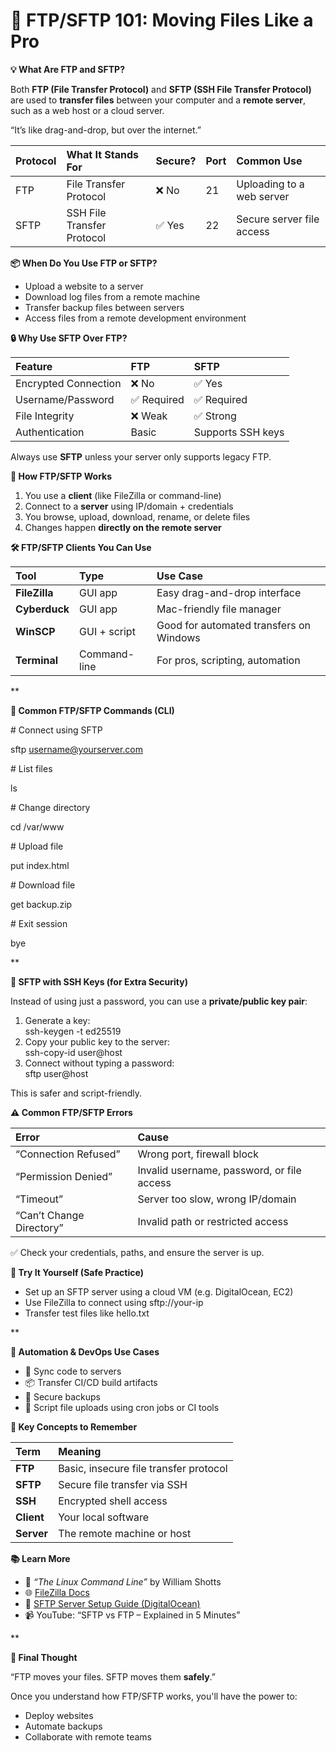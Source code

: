 # **📂 FTP/SFTP 101: Moving Files Like a Pro**

**💡 What Are FTP and SFTP?**

Both **FTP (File Transfer Protocol)** and **SFTP (SSH File Transfer Protocol)** are used to **transfer files** between your computer and a **remote server**, such as a web host or a cloud server.

“It’s like drag-and-drop, but over the internet.”

|**Protocol**|**What It Stands For**|**Secure?**|**Port**|**Common Use**|
| :- | :- | :- | :- | :- |
|FTP|File Transfer Protocol|❌ No|21|Uploading to a web server|
|SFTP|SSH File Transfer Protocol|✅ Yes|22|Secure server file access|

**📦 When Do You Use FTP or SFTP?**

- Upload a website to a server
- Download log files from a remote machine
- Transfer backup files between servers
- Access files from a remote development environment

**🔒 Why Use SFTP Over FTP?**

|**Feature**|**FTP**|**SFTP**|
| :- | :- | :- |
|Encrypted Connection|❌ No|✅ Yes|
|Username/Password|✅ Required|✅ Required|
|File Integrity|❌ Weak|✅ Strong|
|Authentication|Basic|Supports SSH keys|

Always use **SFTP** unless your server only supports legacy FTP.

**🧠 How FTP/SFTP Works**

1. You use a **client** (like FileZilla or command-line)
1. Connect to a **server** using IP/domain + credentials
1. You browse, upload, download, rename, or delete files
1. Changes happen **directly on the remote server**

**🛠️ FTP/SFTP Clients You Can Use**

|**Tool**|**Type**|**Use Case**|
| :- | :- | :- |
|**FileZilla**|GUI app|Easy drag-and-drop interface|
|**Cyberduck**|GUI app|Mac-friendly file manager|
|**WinSCP**|GUI + script|Good for automated transfers on Windows|
|**Terminal**|Command-line|For pros, scripting, automation|

**

**📂 Common FTP/SFTP Commands (CLI)**

\# Connect using SFTP

sftp username@yourserver.com

\# List files

ls

\# Change directory

cd /var/www

\# Upload file

put index.html

\# Download file

get backup.zip

\# Exit session

bye

**

**🔐 SFTP with SSH Keys (for Extra Security)**

Instead of using just a password, you can use a **private/public key pair**:

1. Generate a key:\
   ssh-keygen -t ed25519
1. Copy your public key to the server:\
   ssh-copy-id user@host
1. Connect without typing a password:\
   sftp user@host

This is safer and script-friendly.

**⚠️ Common FTP/SFTP Errors**

|**Error**|**Cause**|
| :- | :- |
|“Connection Refused”|Wrong port, firewall block|
|“Permission Denied”|Invalid username, password, or file access|
|“Timeout”|Server too slow, wrong IP/domain|
|“Can’t Change Directory”|Invalid path or restricted access|

✅ Check your credentials, paths, and ensure the server is up.

**🧪 Try It Yourself (Safe Practice)**

- Set up an SFTP server using a cloud VM (e.g. DigitalOcean, EC2)
- Use FileZilla to connect using sftp://your-ip
- Transfer test files like hello.txt

**

**🧰 Automation & DevOps Use Cases**

- 🔁 Sync code to servers
- 📦 Transfer CI/CD build artifacts
- 🔐 Secure backups
- 🤖 Script file uploads using cron jobs or CI tools

**🧠 Key Concepts to Remember**

|**Term**|**Meaning**|
| :- | :- |
|**FTP**|Basic, insecure file transfer protocol|
|**SFTP**|Secure file transfer via SSH|
|**SSH**|Encrypted shell access|
|**Client**|Your local software|
|**Server**|The remote machine or host|

**📚 Learn More**

- 📘 *“The Linux Command Line”* by William Shotts
- 🌐 [FileZilla Docs](https://wiki.filezilla-project.org/)
- 🔐 [SFTP Server Setup Guide (DigitalOcean)](https://www.digitalocean.com/community/tutorials/how-to-enable-sftp-without-shell-access)
- 📹 YouTube: “SFTP vs FTP – Explained in 5 Minutes”

**

**💬 Final Thought**

“FTP moves your files. SFTP moves them **safely**.”

Once you understand how FTP/SFTP works, you'll have the power to:

- Deploy websites
- Automate backups
- Collaborate with remote teams



